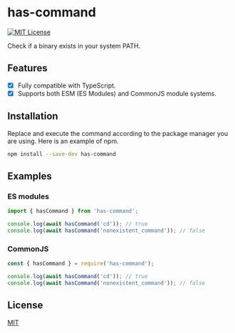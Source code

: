 # has-command

[![MIT License](https://img.shields.io/badge/License-MIT-green.svg)](https://choosealicense.com/licenses/mit/)

Check if a binary exists in your system PATH.

## Features

- [x] Fully compatible with TypeScript.
- [x] Supports both ESM (ES Modules) and CommonJS module systems.

## Installation

Replace and execute the command according to the package manager you are using.
Here is an example of npm.

```sh
npm install --save-dev has-command
```

## Examples

### ES modules

```javascript
import { hasCommand } from 'has-command';

console.log(await hasCommand('cd')); // true
console.log(await hasCommand('nonexistent_command')); // false
```

### CommonJS

```javascript
const { hasCommand } = require('has-command');

console.log(await hasCommand('cd')); // true
console.log(await hasCommand('nonexistent_command')); // false
```

## License

[MIT](https://github.com/huuyafwww/has-command/blob/main/LICENSE)
